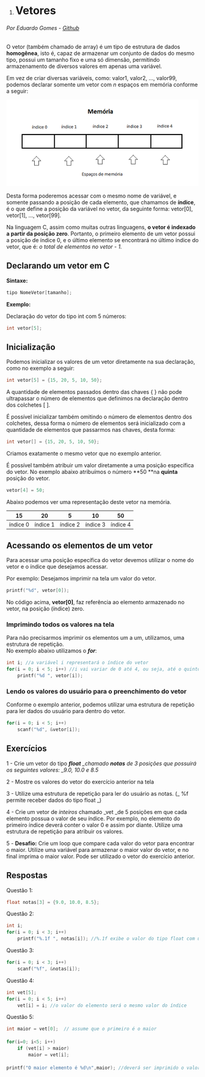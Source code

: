 1. # Vetores

###### Por Eduardo Gomes - [Github](https://github.com/elgsantos)

O vetor \(também chamado de array\) é um tipo de estrutura de dados **homogênea**, isto é, capaz de armazenar um conjunto de dados do mesmo tipo, possui um tamanho fixo e uma só dimensão, permitindo armazenamento de diversos valores em apenas uma variável.

Em vez de criar diversas variáveis, como: valor1, valor2, …, valor99, podemos declarar somente um vetor com _n_ espaços em memória conforme a seguir:

![](/assets/vetor1.png)

Desta forma poderemos acessar com o mesmo nome de variável, e somente passando a posição de cada elemento, que chamamos de **índice**, é o que define a posição da variável no vetor, da seguinte forma: vetor\[0\], vetor\[1\], ..., vetor\[99\].

Na linguagem C, assim como muitas outras linguagens, **o vetor é indexado a partir da posição zero**. Portanto, o primeiro elemento de um vetor possui a posição de índice 0, e o último elemento se encontrará no último índice do vetor, que é: _o total de elementos no vetor - 1._

## Declarando um vetor em C

**Sintaxe:**

```c
tipo NomeVetor[tamanho];
```

**Exemplo:**

Declaração do vetor do tipo int com 5 números:

```c
int vetor[5];
```

## Inicialização

Podemos inicializar os valores de um vetor diretamente na sua declaração, como no exemplo a seguir:

```c
int vetor[5] = {15, 20, 5, 10, 50};
```

A quantidade de elementos passados dentro das chaves { } não pode ultrapassar o número de elementos que definimos na declaração dentro dos colchetes \[ \].

É possível inicializar também omitindo o número de elementos dentro dos colchetes, dessa forma o número de elementos será inicializado com a quantidade de elementos que passarmos nas chaves, desta forma:

```c
int vetor[] = {15, 20, 5, 10, 50};
```

Criamos exatamente o mesmo vetor que no exemplo anterior.

É possível também atribuir um valor diretamente a uma posição específica do vetor. No exemplo abaixo atribuímos o número **50 **na **quinta** posição do vetor.

```c
vetor[4] = 50;
```

Abaixo podemos ver uma representação deste vetor na memória.

| 15 | 20 | 5 | 10 | 50 |
| :---: | :---: | :---: | :---: | :---: |
| índice 0 | índice 1 | índice 2 | índice 3 | índice 4 |

## Acessando os elementos de um vetor

Para acessar uma posição específica do vetor devemos utilizar o nome do vetor e o índice que desejamos acessar.

Por exemplo: Desejamos imprimir na tela um valor do vetor.

```c
printf("%d", vetor[0]);
```

No código acima, **vetor\[0\]**, faz referência ao elemento armazenado no vetor, na posição \(índice\) zero.

### Imprimindo todos os valores na tela

Para não precisarmos imprimir os elementos um a um, utilizamos, uma estrutura de repetição.  
No exemplo abaixo utilizamos o _**for**_:

```c
int i; //a variável i representará o índice do vetor
for(i = 0; i < 5; i++) //i vai variar de 0 até 4, ou seja, até o quinto índice do vetor
    printf("%d ", vetor[i]);
```

### Lendo os valores do usuário para o preenchimento do vetor

Conforme o exemplo anterior, podemos utilizar uma estrutura de repetição para ler dados do usuário para dentro do vetor.

```c
for(i = 0; i < 5; i++)
    scanf("%d", &vetor[i]);
```

## Exercícios

1 - Crie um vetor do tipo _**float** \_chamado _**notas**_ de 3 posições que possuirá os seguintes valores: \_9.0, 10.0 e 8.5_

2 - Mostre os valores do vetor do exercício anterior na tela

3 - Utilize uma estrutura de repetição para ler do usuário as notas. \(_ %f permite receber dados do tipo float _\)

4 - Crie um vetor de _inteiros_ chamado \_vet \_de 5 posições em que cada elemento possua o valor de seu índice. Por exemplo, no elemento do primeiro índice deverá conter o valor 0 e assim por diante. Utilize uma estrutura de repetição para atribuir os valores.

5 - **Desafio:** Crie um loop que compare cada valor do vetor para encontrar o maior. Utilize uma variável para armazenar o maior valor do vetor, e no final imprima o maior valor. Pode ser utilizado o vetor do exercício anterior.

## Respostas

Questão 1:

```c
float notas[3] = {9.0, 10.0, 8.5};
```

Questão 2:

```c
int i;
for(i = 0; i < 3; i++)
    printf("%.1f ", notas[i]); //%.1f exibe o valor do tipo float com uma casa decimal. Ex: 9.5
```

Questão 3:

```c
for(i = 0; i < 3; i++)
    scanf("%f", &notas[i]);
```

Questão 4:

```c
int vet[5];
for(i = 0; i < 5; i++)
    vet[i] = i; //o valor do elemento será o mesmo valor do índice
```

Questão 5:

```c
int maior = vet[0];  // assume que o primeiro é o maior

for(i=0; i<5; i++)
    if (vet[i] > maior)
        maior = vet[i];

printf("O maior elemento é %d\n",maior); //deverá ser imprimido o valor 4 caso o vetor seja igual ao do exercício 4
```



